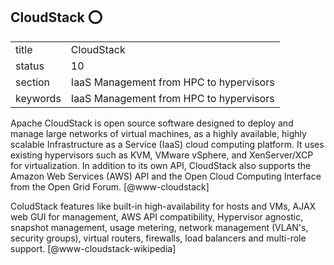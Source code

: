 ## CloudStack :o:


|          |                                         |
| -------- | --------------------------------------- |
| title    | CloudStack                              | 
| status   | 10                                      |
| section  | IaaS Management from HPC to hypervisors |
| keywords | IaaS Management from HPC to hypervisors |



Apache CloudStack is open source software designed to deploy and
manage large networks of virtual machines, as a highly available,
highly scalable Infrastructure as a Service (IaaS) cloud computing
platform. It uses existing hypervisors such as KVM, VMware vSphere,
and XenServer/XCP for virtualization. In addition to its own API,
CloudStack also supports the Amazon Web Services (AWS) API and the
Open Cloud Computing Interface from the Open Grid
Forum. [@www-cloudstack]

ColudStack features like built-in high-availability for hosts and VMs,
AJAX web GUI for management, AWS API compatibility, Hypervisor
agnostic, snapshot management, usage metering, network management
(VLAN's, security groups), virtual routers, firewalls, load balancers
and multi-role support. [@www-cloudstack-wikipedia]
    
